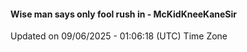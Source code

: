 #### Wise man says only fool rush in - McKidKneeKaneSir
Updated on 09/06/2025 - 01:06:18 (UTC) Time Zone
